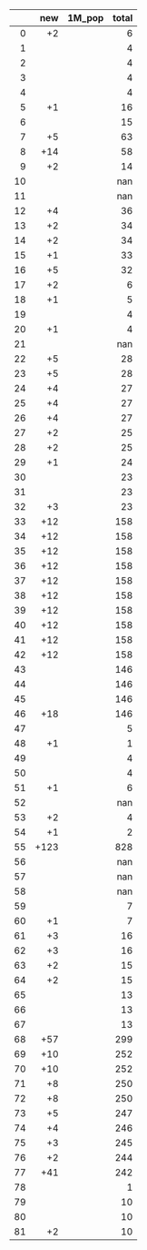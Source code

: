 |    |   new | 1M_pop   |   total |
|---:|------:|:---------|--------:|
|  0 |    +2 |          |       6 |
|  1 |       |          |       4 |
|  2 |       |          |       4 |
|  3 |       |          |       4 |
|  4 |       |          |       4 |
|  5 |    +1 |          |      16 |
|  6 |       |          |      15 |
|  7 |    +5 |          |      63 |
|  8 |   +14 |          |      58 |
|  9 |    +2 |          |      14 |
| 10 |       |          |     nan |
| 11 |       |          |     nan |
| 12 |    +4 |          |      36 |
| 13 |    +2 |          |      34 |
| 14 |    +2 |          |      34 |
| 15 |    +1 |          |      33 |
| 16 |    +5 |          |      32 |
| 17 |    +2 |          |       6 |
| 18 |    +1 |          |       5 |
| 19 |       |          |       4 |
| 20 |    +1 |          |       4 |
| 21 |       |          |     nan |
| 22 |    +5 |          |      28 |
| 23 |    +5 |          |      28 |
| 24 |    +4 |          |      27 |
| 25 |    +4 |          |      27 |
| 26 |    +4 |          |      27 |
| 27 |    +2 |          |      25 |
| 28 |    +2 |          |      25 |
| 29 |    +1 |          |      24 |
| 30 |       |          |      23 |
| 31 |       |          |      23 |
| 32 |    +3 |          |      23 |
| 33 |   +12 |          |     158 |
| 34 |   +12 |          |     158 |
| 35 |   +12 |          |     158 |
| 36 |   +12 |          |     158 |
| 37 |   +12 |          |     158 |
| 38 |   +12 |          |     158 |
| 39 |   +12 |          |     158 |
| 40 |   +12 |          |     158 |
| 41 |   +12 |          |     158 |
| 42 |   +12 |          |     158 |
| 43 |       |          |     146 |
| 44 |       |          |     146 |
| 45 |       |          |     146 |
| 46 |   +18 |          |     146 |
| 47 |       |          |       5 |
| 48 |    +1 |          |       1 |
| 49 |       |          |       4 |
| 50 |       |          |       4 |
| 51 |    +1 |          |       6 |
| 52 |       |          |     nan |
| 53 |    +2 |          |       4 |
| 54 |    +1 |          |       2 |
| 55 |  +123 |          |     828 |
| 56 |       |          |     nan |
| 57 |       |          |     nan |
| 58 |       |          |     nan |
| 59 |       |          |       7 |
| 60 |    +1 |          |       7 |
| 61 |    +3 |          |      16 |
| 62 |    +3 |          |      16 |
| 63 |    +2 |          |      15 |
| 64 |    +2 |          |      15 |
| 65 |       |          |      13 |
| 66 |       |          |      13 |
| 67 |       |          |      13 |
| 68 |   +57 |          |     299 |
| 69 |   +10 |          |     252 |
| 70 |   +10 |          |     252 |
| 71 |    +8 |          |     250 |
| 72 |    +8 |          |     250 |
| 73 |    +5 |          |     247 |
| 74 |    +4 |          |     246 |
| 75 |    +3 |          |     245 |
| 76 |    +2 |          |     244 |
| 77 |   +41 |          |     242 |
| 78 |       |          |       1 |
| 79 |       |          |      10 |
| 80 |       |          |      10 |
| 81 |    +2 |          |      10 |
